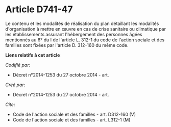 # Article D741-47

Le contenu et les modalités de réalisation du plan détaillant les modalités d'organisation à mettre en œuvre en cas de crise
sanitaire ou climatique par les établissements assurant l'hébergement des personnes âgées mentionnés au 6° du I de l'article
L. 312-1 du code de l'action sociale et des familles sont fixées par l'article D. 312-160 du même code.

**Liens relatifs à cet article**

_Codifié par_:

  - Décret n°2014-1253 du 27 octobre 2014 - art.

_Créé par_:

  - Décret n°2014-1253 du 27 octobre 2014 - art.

_Cite_:

  - Code de l'action sociale et des familles - art. D312-160 (V)
  - Code de l'action sociale et des familles - art. L312-1 (M)
